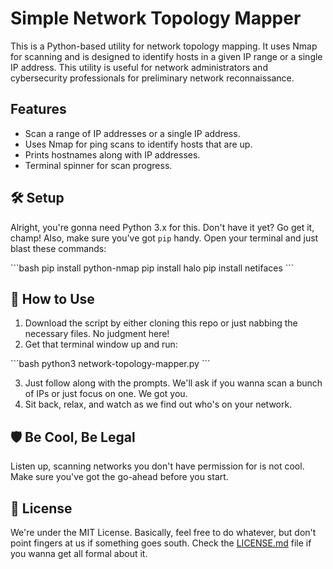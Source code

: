 # Simple Network Topology Mapper

This is a Python-based utility for network topology mapping. It uses Nmap for scanning and is designed to identify hosts in a given IP range or a single IP address. This utility is useful for network administrators and cybersecurity professionals for preliminary network reconnaissance.

## Features

- Scan a range of IP addresses or a single IP address.
- Uses Nmap for ping scans to identify hosts that are up.
- Prints hostnames along with IP addresses.
- Terminal spinner for scan progress.
## 🛠️ Setup

Alright, you're gonna need Python 3.x for this. Don't have it yet? Go get it, champ! Also, make sure you've got `pip` handy. Open your terminal and just blast these commands:

\```bash
pip install python-nmap
pip install halo
pip install netifaces
\```
## 🚀 How to Use

1. Download the script by either cloning this repo or just nabbing the necessary files. No judgment here!
2. Get that terminal window up and run:

\```bash
python3 network-topology-mapper.py
\```

3. Just follow along with the prompts. We'll ask if you wanna scan a bunch of IPs or just focus on one. We got you.
4. Sit back, relax, and watch as we find out who's on your network.
## 🛡️ Be Cool, Be Legal

Listen up, scanning networks you don't have permission for is not cool. Make sure you've got the go-ahead before you start.
## 📜 License

We're under the MIT License. Basically, feel free to do whatever, but don't point fingers at us if something goes south. Check the [LICENSE.md](LICENSE.md) file if you wanna get all formal about it.
